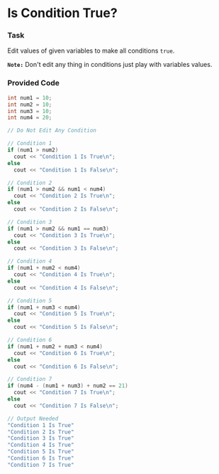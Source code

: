 # Is Condition True?

### Task

Edit values of given variables to make all conditions `true`.

**`Note:`** Don't edit any thing in conditions just play with variables values.

### Provided Code

```cpp
int num1 = 10;
int num2 = 10;
int num3 = 10;
int num4 = 20;

// Do Not Edit Any Condition

// Condition 1
if (num1 > num2)
  cout << "Condition 1 Is True\n";
else
  cout << "Condition 1 Is False\n";

// Condition 2
if (num1 > num2 && num1 < num4)
  cout << "Condition 2 Is True\n";
else
  cout << "Condition 2 Is False\n";

// Condition 3
if (num1 > num2 && num1 == num3)
  cout << "Condition 3 Is True\n";
else
  cout << "Condition 3 Is False\n";

// Condition 4
if (num1 + num2 < num4)
  cout << "Condition 4 Is True\n";
else
  cout << "Condition 4 Is False\n";

// Condition 5
if (num1 + num3 < num4)
  cout << "Condition 5 Is True\n";
else
  cout << "Condition 5 Is False\n";

// Condition 6
if (num1 + num2 + num3 < num4)
  cout << "Condition 6 Is True\n";
else
  cout << "Condition 6 Is False\n";

// Condition 7
if (num4 - (num1 + num3) + num2 == 21)
  cout << "Condition 7 Is True\n";
else
  cout << "Condition 7 Is False\n";

// Output Needed
"Condition 1 Is True"
"Condition 2 Is True"
"Condition 3 Is True"
"Condition 4 Is True"
"Condition 5 Is True"
"Condition 6 Is True"
"Condition 7 Is True"
